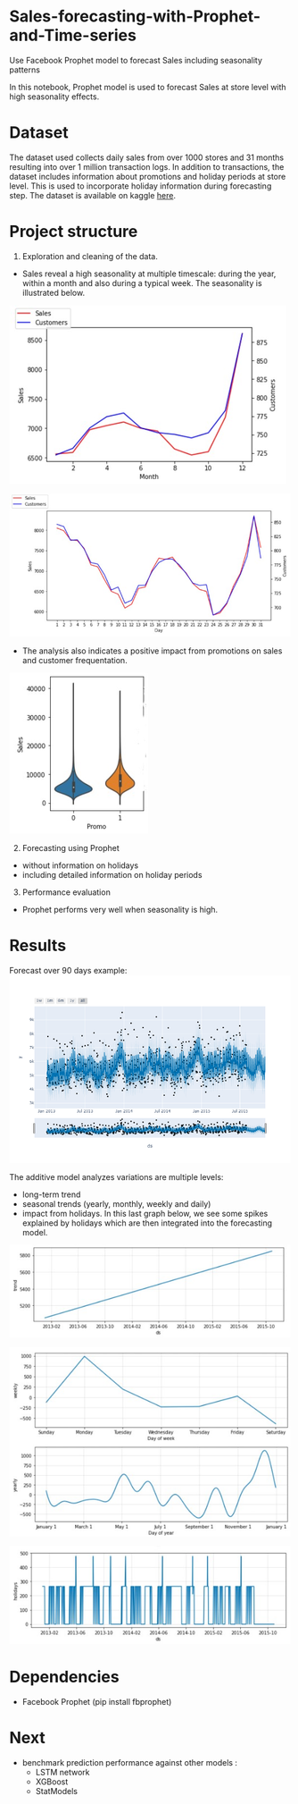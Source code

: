 # Sales-forecasting-with-Prophet-and-Time-series
Use Facebook Prophet model to forecast Sales including seasonality patterns

In this notebook, Prophet model is used to forecast Sales at store level with high seasonality effects.

# Dataset
The dataset used collects daily sales from over 1000 stores and 31 months resulting into over 1 million transaction logs. In addition to transactions, the dataset includes information about promotions and holiday periods at store level. This is used to incorporate holiday information during forecasting step.
The dataset is available on kaggle [here](https://www.kaggle.com/c/rossmann-store-sales/data).

# Project structure
1) Exploration and cleaning of the data.
  - Sales reveal a high seasonality at multiple timescale: during the year, within a month and also during a typical week. The seasonality is illustrated below.

![](asset/monthly.jpg)

![](asset/daily.jpg)

  - The analysis also indicates a positive impact from promotions on sales and customer frequentation.
  
 ![](asset/promo.jpg) 

2) Forecasting using Prophet
  - without information on holidays
  - including detailed information on holiday periods
  
3) Performance evaluation
- Prophet performs very well when seasonality is high.

# Results

Forecast over 90 days example:
![](asset/newplot.png)

The additive model analyzes variations are multiple levels:
- long-term trend
- seasonal trends (yearly, monthly, weekly and daily)
- impact from holidays. In this last graph below, we see some spikes explained by holidays which are then integrated into the forecasting model.

![](asset/trend.jpg)

![](asset/seasonality.jpg)

![](asset/holidays.jpg)


# Dependencies
- Facebook Prophet (pip install fbprophet)

# Next
- benchmark prediction performance against other models :
  - LSTM network
  - XGBoost
  - StatModels
